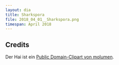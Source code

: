 ```yaml
---
layout: dia
title: Sharkspora
file: 2018_04_01__Sharkspora.png
timespan: April 2018
---
```


## Credits

Der Hai ist ein [Public Domain-Clipart von molumen](https://web.archive.org/web/20200229225629/https://openclipart.org/detail/1669/white-shark).
